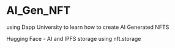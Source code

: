 # AI_Gen_NFT
using Dapp University to learn how to create AI Generated NFTS

Hugging Face - AI and IPFS storage using nft.storage
